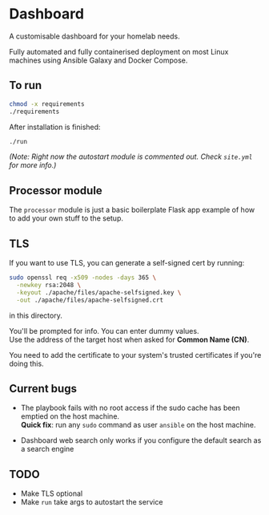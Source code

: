 # Dashboard

A customisable dashboard for your homelab needs.

Fully automated and fully containerised deployment on most Linux machines using Ansible Galaxy and Docker Compose.

## To run

```bash
chmod -x requirements
./requirements
```

After installation is finished:
```bash
./run
```

*(Note: Right now the autostart module is commented out. Check `site.yml` for more info.)*

## Processor module

The `processor` module is just a basic boilerplate Flask app example of how to add your own stuff to the setup.

## TLS

If you want to use TLS, you can generate a self-signed cert by running:

```bash
sudo openssl req -x509 -nodes -days 365 \
  -newkey rsa:2048 \
  -keyout ./apache/files/apache-selfsigned.key \
  -out ./apache/files/apache-selfsigned.crt
```

in this directory.

You'll be prompted for info. You can enter dummy values.  
Use the address of the target host when asked for **Common Name (CN)**.

You need to add the certificate to your system's trusted certificates if you're doing this.

## Current bugs

- The playbook fails with no root access if the sudo cache has been emptied on the host machine.  
  **Quick fix**: run any `sudo` command as user `ansible` on the host machine.

- Dashboard web search only works if you configure the default search as a search engine

## TODO

- Make TLS optional  
- Make `run` take args to autostart the service
